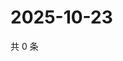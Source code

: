 # 2025-10-23

共 0 条

<!-- BEGIN ZHIHUQUESTIONS -->
<!-- 最后更新时间 Thu Oct 23 2025 22:12:07 GMT+0800 (China Standard Time) -->

<!-- END ZHIHUQUESTIONS -->
